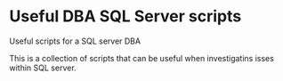 # Useful DBA SQL Server scripts
Useful scripts for a SQL server DBA


This is a collection of scripts that can be useful when investigatins isses within SQL server. 
